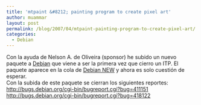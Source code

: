 ```yaml
---
title: 'mtpaint &#8212; painting program to create pixel art'
author: muammar
layout: post
permalink: /blog/2007/04/mtpaint-painting-program-to-create-pixel-art/
categories:
  - Debian
---
```

Con la ayuda de Nelson A. de Oliveira (sponsor) he subido un nuevo paquete a [Debian][1] que viene a ser la primera vez que cierro un ITP. El paquete aparece en la cola de [Debian NEW][2] y ahora es solo cuestión de esperar.  
Con la subida de este paquete se cierran los siguientes reportes:  
<http://bugs.debian.org/cgi-bin/bugreport.cgi?bug=411151>  
<http://bugs.debian.org/cgi-bin/bugreport.cgi?bug=418122>

 [1]: http://www.debian.org
 [2]: http://ftp-master.debian.org/new.html